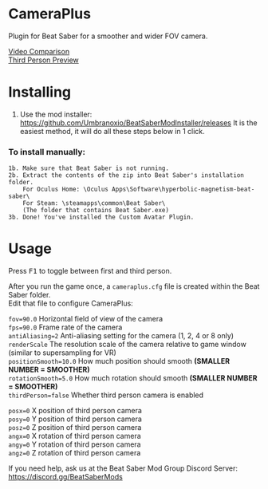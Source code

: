 # CameraPlus
Plugin for Beat Saber for a smoother and wider FOV camera.

[Video Comparison](https://youtu.be/MysLXKSXGTY)  
[Third Person Preview](https://youtu.be/ltIhpt-n6b8)

# Installing
1. Use the mod installer: https://github.com/Umbranoxio/BeatSaberModInstaller/releases
		It is the easiest method, it will do all these steps below in 1 click.
	
### To install manually:
	1b. Make sure that Beat Saber is not running.
	2b. Extract the contents of the zip into Beat Saber's installation folder.
		For Oculus Home: \Oculus Apps\Software\hyperbolic-magnetism-beat-saber\
		For Steam: \steamapps\common\Beat Saber\
		(The folder that contains Beat Saber.exe)
	3b. Done! You've installed the Custom Avatar Plugin.
# Usage
Press <kbd>F1</kbd> to toggle between first and third person.

After you run the game once, a `cameraplus.cfg` file is created within the Beat Saber folder.  
Edit that file to configure CameraPlus:

`fov=90.0` Horizontal field of view of the camera  
`fps=90.0` Frame rate of the camera  
`antiAliasing=2` Anti-aliasing setting for the camera (1, 2, 4 or 8 only)  
`renderScale` The resolution scale of the camera relative to game window (similar to supersampling for VR)  
`positionSmooth=10.0` How much position should smooth **(SMALLER NUMBER = SMOOTHER)**  
`rotationSmooth=5.0` How much rotation should smooth **(SMALLER NUMBER = SMOOTHER)**  
`thirdPerson=false` Whether third person camera is enabled  

`posx=0` X position of third person camera  
`posy=0` Y position of third person camera  
`posz=0` Z position of third person camera  
`angx=0` X rotation of third person camera  
`angy=0` Y rotation of third person camera  
`angz=0` Z rotation of third person camera  

If you need help, ask us at the Beat Saber Mod Group Discord Server:  
https://discord.gg/BeatSaberMods
